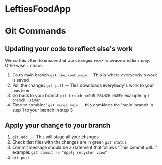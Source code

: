 # LeftiesFoodApp

# Git Commands

## Updating your code to reflect else's work
We do this often to ensure that our changes work in peace and harmony.
Otherwise... chaos.

1. Go to main branch `git checkout main` -- This is where everybody's work is saved
2. Pull the changes `git pull` -- This downloads everybody's work to your machine
3. Go back to your branch `git branch <YOUR BRANCH NAME>` example: `git branch Raiyan`
4. Time to combine! `git merge main`  -- this combines the 'main' branch in step 1 to your branch in step 3

## Apply your change to your branch
1. `git add .` - This will stage all your changes
2. Check that files with the changes are in green `git status`
3. Commit message should be a statement that follows "This commit will..."  example: `git commit -m "Apply recycler view"`
4. `git push`




